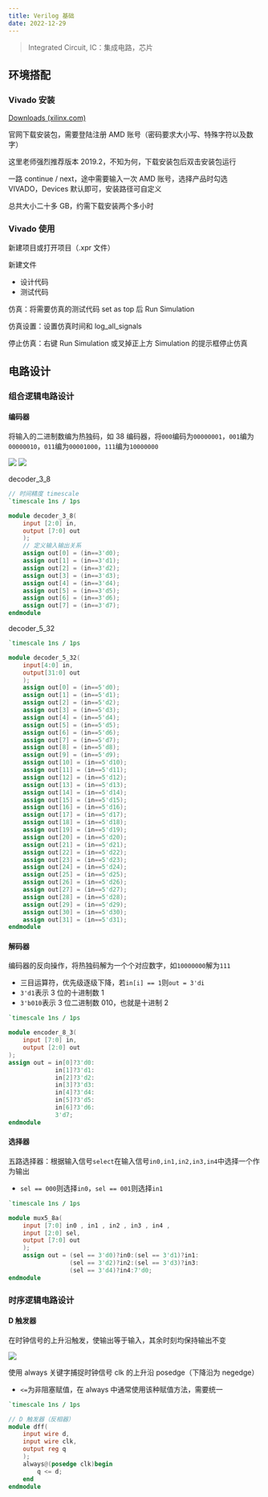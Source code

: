 ```yaml
---
title: Verilog 基础
date: 2022-12-29
---
```


> Integrated Circuit, IC：集成电路，芯片

## 环境搭配

### Vivado 安装

[Downloads (xilinx.com)](https://www.xilinx.com/support/download.html)

官网下载安装包，需要登陆注册 AMD 账号（密码要求大小写、特殊字符以及数字）

这里老师强烈推荐版本 2019.2，不知为何，下载安装包后双击安装包运行

一路 continue / next，途中需要输入一次 AMD 账号，选择产品时勾选 VIVADO，Devices 默认即可，安装路径可自定义

总共大小二十多 GB，约需下载安装两个多小时

### Vivado 使用

新建项目或打开项目（.xpr 文件）

新建文件

- 设计代码
- 测试代码

仿真：将需要仿真的测试代码 set as top 后 Run Simulation

仿真设置：设置仿真时间和 log_all_signals

停止仿真：右键 Run Simulation 或叉掉正上方 Simulation 的提示框停止仿真

## 电路设计

### 组合逻辑电路设计

#### 编码器

将输入的二进制数编为热独码，如 38 编码器，将`000`编码为`00000001`，`001`编为`00000010`，`011`编为`00001000`，`111`编为`10000000`

<img src="./assets/1.png">

<img src="./assets/2.png">

decoder_3_8

```verilog
// 时间精度 timescale
`timescale 1ns / 1ps

module decoder_3_8(
    input [2:0] in,
    output [7:0] out
    );
    // 定义输入输出关系
    assign out[0] = (in==3'd0);
    assign out[1] = (in==3'd1);
    assign out[2] = (in==3'd2);
    assign out[3] = (in==3'd3);
    assign out[4] = (in==3'd4);
    assign out[5] = (in==3'd5);
    assign out[6] = (in==3'd6);
    assign out[7] = (in==3'd7);
endmodule
```

decoder_5_32

```verilog
`timescale 1ns / 1ps

module decoder_5_32(
    input[4:0] in,
    output[31:0] out
    );
    assign out[0] = (in==5'd0);
    assign out[1] = (in==5'd1);
    assign out[2] = (in==5'd2);
    assign out[3] = (in==5'd3);
    assign out[4] = (in==5'd4);
    assign out[5] = (in==5'd5);
    assign out[6] = (in==5'd6);
    assign out[7] = (in==5'd7);
    assign out[8] = (in==5'd8);
    assign out[9] = (in==5'd9);
    assign out[10] = (in==5'd10);
    assign out[11] = (in==5'd11);
    assign out[12] = (in==5'd12);
    assign out[13] = (in==5'd13);
    assign out[14] = (in==5'd14);
    assign out[15] = (in==5'd15);
    assign out[16] = (in==5'd16);
    assign out[17] = (in==5'd17);
    assign out[18] = (in==5'd18);
    assign out[19] = (in==5'd19);
    assign out[20] = (in==5'd20);
    assign out[21] = (in==5'd21);
    assign out[22] = (in==5'd22);
    assign out[23] = (in==5'd23);
    assign out[24] = (in==5'd24);
    assign out[25] = (in==5'd25);
    assign out[26] = (in==5'd26);
    assign out[27] = (in==5'd27);
    assign out[28] = (in==5'd28);
    assign out[29] = (in==5'd29);
    assign out[30] = (in==5'd30);
    assign out[31] = (in==5'd31);
endmodule
```

#### 解码器

编码器的反向操作，将热独码解为一个个对应数字，如`10000000`解为`111`

- 三目运算符，优先级逐级下降，若`in[i] == 1`则`out = 3'di`
- `3'd1`表示 3 位的十进制数 1
- `3'b010`表示 3 位二进制数 010，也就是十进制 2 

```verilog
`timescale 1ns / 1ps

module encoder_8_3(
    input [7:0] in,
    output [2:0] out
);
assign out = in[0]?3'd0:
             in[1]?3'd1:
             in[2]?3'd2:
             in[3]?3'd3:
             in[4]?3'd4:
             in[5]?3'd5:
             in[6]?3'd6:
             3'd7;
endmodule
```

#### 选择器

五路选择器：根据输入信号`select`在输入信号`in0,in1,in2,in3,in4`中选择一个作为输出

- `sel == 000`则选择`in0`，`sel == 001`则选择`in1`

```verilog
`timescale 1ns / 1ps

module mux5_8a(
    input [7:0] in0 , in1 , in2 , in3 , in4 ,
    input [2:0] sel,
    output [7:0] out
    );
    assign out = (sel == 3'd0)?in0:(sel == 3'd1)?in1:
                 (sel == 3'd2)?in2:(sel == 3'd3)?in3:
                 (sel == 3'd4)?in4:7'd0;
endmodule
```

### 时序逻辑电路设计

#### D 触发器

在时钟信号的上升沿触发，使输出等于输入，其余时刻均保持输出不变

<img src="./assets/clip_image002.jpg">

使用 always 关键字捕捉时钟信号 clk 的上升沿 posedge（下降沿为 negedge）

- `<=`为非阻塞赋值，在 always 中通常使用该种赋值方法，需要统一

```verilog
`timescale 1ns / 1ps

// D 触发器（反相器）
module dff(
    input wire d,
    input wire clk,
    output reg q
    );
    always@(posedge clk)begin
        q <= d;
    end
endmodule
```

